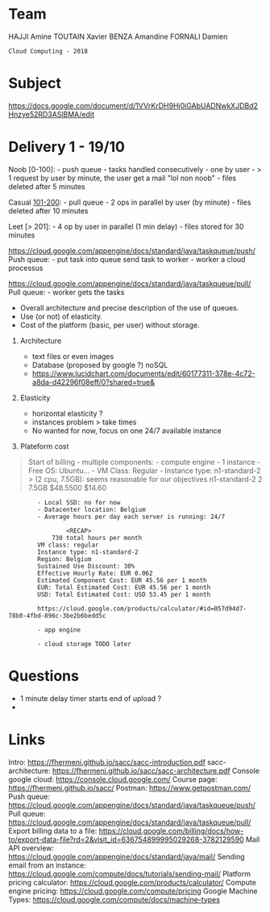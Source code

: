# Team
HAJJI Amine
TOUTAIN Xavier
BENZA Amandine
FORNALI Damien

    Cloud Computing - 2018

# Subject
https://docs.google.com/document/d/1VVrKrDH9Hj0iGAbUADNwkXJDBd2Hnzye52RD3ASlBMA/edit

# Delivery 1 - 19/10
Noob [0-100]:
	- push queue
	- tasks handled consecutively
	- one by user
	- > 1 request by user by minute,
		the user get a mail "lol non noob"
	- files deleted after 5 minutes

Casual [101-200](upload/download):
	- pull queue
	- 2 ops in parallel by user (by minute)
	- files deleted after 10 minutes

Leet [> 201]:
	- 4 op by user in parallel (1 min delay)
	- files stored for 30 minutes

https://cloud.google.com/appengine/docs/standard/java/taskqueue/push/
Push queue:
	- put task into queue send task to worker
	- worker a cloud processus

https://cloud.google.com/appengine/docs/standard/java/taskqueue/pull/
Pull queue:
	- worker gets the tasks

- Overall architecture and precise description of the use of queues.
- Use (or not) of elasticity.
- Cost of the platform (basic, per user) without storage.

1. Architecture
	- text files or even images
	- Database (proposed by google ?) noSQL
	- https://www.lucidchart.com/documents/edit/60177311-378e-4c72-a8da-d42296f08eff/0?shared=true&

2. Elasticity
	- horizontal elasticity ?
	- instances problem > take times
	- No wanted for now, focus on one 24/7 available instance

3. Plateform cost
 > Start of billing
	- multiple components:
		- compute engine
			- 1 instance
			- Free OS: Ubuntu...
			- VM Class: Regular
			- Instance type: n1-standard-2
				> (2 cpu, 7.5GB): seems reasonable for our objectives
			n1-standard-2	2	7.5GB	$48.5500	$14.60

			- Local SSD: no for now
			- Datacenter location: Belgium
			- Average hours per day each server is running: 24/7

					<RECAP>
				730 total hours per month
			VM class: regular
			Instance type: n1-standard-2
			Region: Belgium
			Sustained Use Discount: 30% 
			Effective Hourly Rate: EUR 0.062
			Estimated Component Cost: EUR 45.56 per 1 month
			EUR: Total Estimated Cost: EUR 45.56 per 1 month
			USD: Total Estimated Cost: USD 53.45 per 1 month 

			https://cloud.google.com/products/calculator/#id=057d94d7-78b0-4fbd-896c-3be2b6bedd5c

			- app engine

			- cloud storage TODO later


# Questions
- 1 minute delay timer starts end of upload ?
- 

# Links
Intro: https://fhermeni.github.io/sacc/sacc-introduction.pdf
sacc-architecture: https://fhermeni.github.io/sacc/sacc-architecture.pdf
Console google cloud: https://console.cloud.google.com/
Course page: https://fhermeni.github.io/sacc/
Postman: https://www.getpostman.com/
Push queue: https://cloud.google.com/appengine/docs/standard/java/taskqueue/push/
Pull queue: https://cloud.google.com/appengine/docs/standard/java/taskqueue/pull/
Export billing data to a file: https://cloud.google.com/billing/docs/how-to/export-data-file?rd=2&visit_id=636754899995029268-3782129590
Mail API overview: https://cloud.google.com/appengine/docs/standard/java/mail/
Sending email from an instance: https://cloud.google.com/compute/docs/tutorials/sending-mail/
Platform pricing calculator: https://cloud.google.com/products/calculator/
Compute engine pricing: https://cloud.google.com/compute/pricing
Google Machine Types: https://cloud.google.com/compute/docs/machine-types
